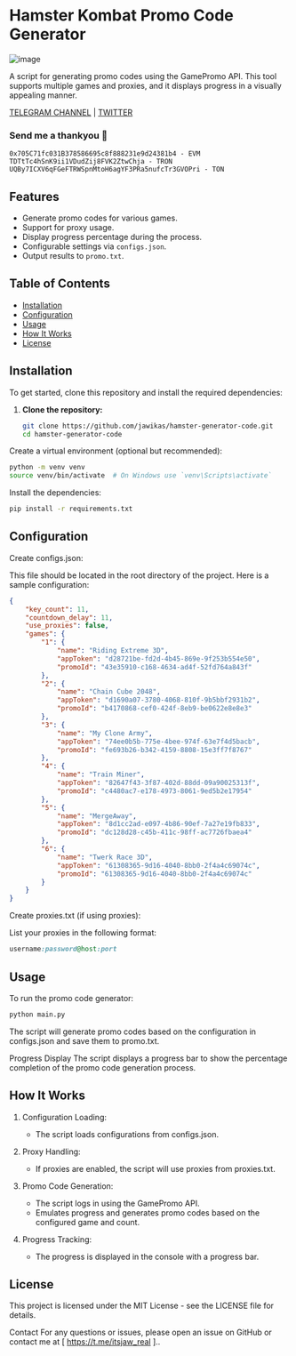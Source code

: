 # Hamster Kombat Promo Code Generator

![image](https://github.com/user-attachments/assets/2c32eccc-7173-42b6-967d-8489756edcc5)


A script for generating promo codes using the GamePromo API. This tool supports multiple games and proxies, and it displays progress in a visually appealing manner.

[TELEGRAM CHANNEL](https://t.me/Deeplchain) | [TWITTER](https://x.com/itsjaw_real)

### Send me a thankyou 💪 
```
0x705C71fc031B378586695c8f888231e9d24381b4 - EVM
TDTtTc4hSnK9ii1VDudZij8FVK2ZtwChja - TRON
UQBy7ICXV6qFGeFTRWSpnMtoH6agYF3PRa5nufcTr3GVOPri - TON
```

## Features

- Generate promo codes for various games.
- Support for proxy usage.
- Display progress percentage during the process.
- Configurable settings via `configs.json`.
- Output results to `promo.txt`.

## Table of Contents

- [Installation](#installation)
- [Configuration](#configuration)
- [Usage](#usage)
- [How It Works](#how-it-works)
- [License](#license)

## Installation

To get started, clone this repository and install the required dependencies:

1. **Clone the repository:**

   ```bash
   git clone https://github.com/jawikas/hamster-generator-code.git
   cd hamster-generator-code
Create a virtual environment (optional but recommended):

```bash
python -m venv venv
source venv/bin/activate  # On Windows use `venv\Scripts\activate`
```
Install the dependencies:

```bash
pip install -r requirements.txt
```

## Configuration
Create configs.json:

This file should be located in the root directory of the project. Here is a sample configuration:

```json
{
    "key_count": 11,
    "countdown_delay": 11,
    "use_proxies": false,
    "games": {
        "1": {
            "name": "Riding Extreme 3D",
            "appToken": "d28721be-fd2d-4b45-869e-9f253b554e50",
            "promoId": "43e35910-c168-4634-ad4f-52fd764a843f"
        },
        "2": {
            "name": "Chain Cube 2048",
            "appToken": "d1690a07-3780-4068-810f-9b5bbf2931b2",
            "promoId": "b4170868-cef0-424f-8eb9-be0622e8e8e3"
        },
        "3": {
            "name": "My Clone Army",
            "appToken": "74ee0b5b-775e-4bee-974f-63e7f4d5bacb",
            "promoId": "fe693b26-b342-4159-8808-15e3ff7f8767"
        },
        "4": {
            "name": "Train Miner",
            "appToken": "82647f43-3f87-402d-88dd-09a90025313f",
            "promoId": "c4480ac7-e178-4973-8061-9ed5b2e17954"
        },
        "5": {
            "name": "MergeAway",
            "appToken": "8d1cc2ad-e097-4b86-90ef-7a27e19fb833",
            "promoId": "dc128d28-c45b-411c-98ff-ac7726fbaea4"
        },
        "6": {
            "name": "Twerk Race 3D",
            "appToken": "61308365-9d16-4040-8bb0-2f4a4c69074c",
            "promoId": "61308365-9d16-4040-8bb0-2f4a4c69074c"
        }
    }
}
```
Create proxies.txt (if using proxies):

List your proxies in the following format:

```ruby
username:password@host:port
```
## Usage
To run the promo code generator:

```bash
python main.py
```
The script will generate promo codes based on the configuration in configs.json and save them to promo.txt.

Progress Display
The script displays a progress bar to show the percentage completion of the promo code generation process.

## How It Works
1. Configuration Loading:

   - The script loads configurations from configs.json.

2. Proxy Handling:

   - If proxies are enabled, the script will use proxies from proxies.txt.

3. Promo Code Generation:

   - The script logs in using the GamePromo API.
   - Emulates progress and generates promo codes based on the configured game and count.

4. Progress Tracking:

   - The progress is displayed in the console with a progress bar.


## License
This project is licensed under the MIT License - see the LICENSE file for details.

Contact
For any questions or issues, please open an issue on GitHub or contact me at [ https://t.me/itsjaw_real ]..
